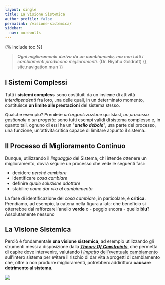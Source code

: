 ```yaml
---
layout:	single
title: La Visione Sistemica
author_profile: false
permalink: /visione-sistemica/
sidebar: 
  nav: moreontls
---
```

{% include toc %}

>*Ogni miglioramento deriva da un cambiamento, ma non tutti i cambiamenti producono miglioramenti.*
> (Dr. Eliyahu Goldratt)
{{ site.navigation.main }}
## I Sistemi Complessi
Tutti i **sistemi complessi** sono costituiti da un insieme di attività *interdipendenti* fra loro, una delle quali, in un determinato momento, costituisce **un limite alle prestazioni** del sistema stesso. 

Qualche esempio? Prendete *un'organizzazione* qualsiasi, *un processo gestionale* o *un progetto*: sono tutti esempi validi di sistema complesso e, in quanto tali, ognuno di essi ha un "***anello debole***", una parte del processo, una funzione, un'attività critica capace di limitare appunto il sistema..

## Il Processo di Miglioramento Continuo
Dunque, utilizzando il *linguaggio* del Sistema, chi intende ottenere un miglioramento, dovrà seguire un processo che vede le seguenti fasi:

- decidere *perché cambiare*
- identificare *cosa cambiare*
- definire *quale soluzione adottare*
- stabilire *come dar vita al cambiamento*

La fase di identificazione del *cosa cambiare*, in particolare, è **critica**. Prendiamo, ad esempio, la catena nella figura a lato: che beneficio si otterrebbe dal rafforzare l'anello **verde** o - peggio ancora - quello **blu**? Assolutamente nessuno! 

## La Visione Sistemica
Perciò è fondamentale **una visione sistemica**, ad esempio utilizzando gli strumenti messi a disposizione dalla [***Theory Of Constraints***](http://www.tocico.org/?page=toc), che permetta di capire dove intervenire, valutando [*l'impatto* dell'eventuale  cambiamento](il-throughput-accounting) sull'intero sistema per evitare il rischio di dar vita a progetti di cambiamento che, oltre a non produrre miglioramenti, potrebbero addirittura **causare detrimento al sistema**. 

![]({{relative}}/images/system-as-a-chain.jpg)


